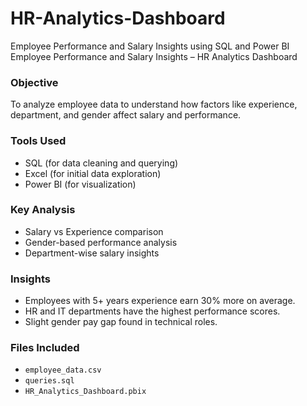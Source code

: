 # HR-Analytics-Dashboard
Employee Performance and Salary Insights using SQL and Power BI
 Employee Performance and Salary Insights – HR Analytics Dashboard

### Objective
To analyze employee data to understand how factors like experience, department, and gender affect salary and performance.

### Tools Used
- SQL (for data cleaning and querying)
- Excel (for initial data exploration)
- Power BI (for visualization)

 ### Key Analysis
- Salary vs Experience comparison
- Gender-based performance analysis
- Department-wise salary insights

 ### Insights
- Employees with 5+ years experience earn 30% more on average.
- HR and IT departments have the highest performance scores.
- Slight gender pay gap found in technical roles.

 ### Files Included
- `employee_data.csv`
- `queries.sql`
- `HR_Analytics_Dashboard.pbix`
